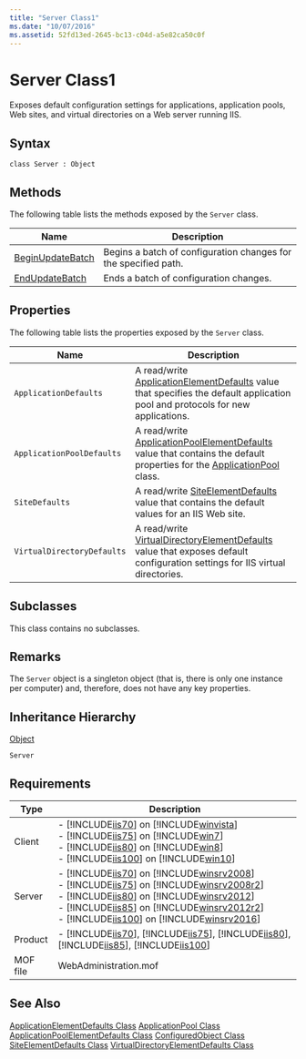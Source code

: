 ```yaml
---
title: "Server Class1"
ms.date: "10/07/2016"
ms.assetid: 52fd13ed-2645-bc13-c04d-a5e82ca50c0f
---
```

# Server Class1
Exposes default configuration settings for applications, application pools, Web sites, and virtual directories on a Web server running IIS.  
  
## Syntax  
  
```vbs  
class Server : Object  
```  
  
## Methods  
 The following table lists the methods exposed by the `Server` class.  
  
|Name|Description|  
|----------|-----------------|  
|[BeginUpdateBatch](../wmi-provider/server-beginupdatebatch-method.md)|Begins a batch of configuration changes for the specified path.|  
|[EndUpdateBatch](../wmi-provider/server-endupdatebatch-method.md)|Ends a batch of configuration changes.|  
  
## Properties  
 The following table lists the properties exposed by the `Server` class.  
  
|Name|Description|  
|----------|-----------------|  
|`ApplicationDefaults`|A read/write [ApplicationElementDefaults](../wmi-provider/applicationelementdefaults-class.md) value that specifies the default application pool and protocols for new applications.|  
|`ApplicationPoolDefaults`|A read/write [ApplicationPoolElementDefaults](../wmi-provider/applicationpoolelementdefaults-class.md) value that contains the default properties for the [ApplicationPool](../wmi-provider/applicationpool-class.md) class.|  
|`SiteDefaults`|A read/write [SiteElementDefaults](../wmi-provider/siteelementdefaults-class.md) value that contains the default values for an IIS Web site.|  
|`VirtualDirectoryDefaults`|A read/write [VirtualDirectoryElementDefaults](../wmi-provider/virtualdirectoryelementdefaults-class.md) value that exposes default configuration settings for IIS virtual directories.|  
  
## Subclasses  
 This class contains no subclasses.  
  
## Remarks  
 The `Server` object is a singleton object (that is, there is only one instance per computer) and, therefore, does not have any key properties.  
  
## Inheritance Hierarchy  
 [Object](../wmi-provider/object-class.md)  
  
 `Server`  
  
## Requirements  
  
|Type|Description|  
|----------|-----------------|  
|Client|-   [!INCLUDE[iis70](../wmi-provider/includes/iis70-md.md)] on [!INCLUDE[winvista](../wmi-provider/includes/winvista-md.md)]<br />-   [!INCLUDE[iis75](../wmi-provider/includes/iis75-md.md)] on [!INCLUDE[win7](../wmi-provider/includes/win7-md.md)]<br />-   [!INCLUDE[iis80](../wmi-provider/includes/iis80-md.md)] on [!INCLUDE[win8](../wmi-provider/includes/win8-md.md)]<br />-   [!INCLUDE[iis100](../wmi-provider/includes/iis100-md.md)] on [!INCLUDE[win10](../wmi-provider/includes/win10-md.md)]|  
|Server|-   [!INCLUDE[iis70](../wmi-provider/includes/iis70-md.md)] on [!INCLUDE[winsrv2008](../wmi-provider/includes/winsrv2008-md.md)]<br />-   [!INCLUDE[iis75](../wmi-provider/includes/iis75-md.md)] on [!INCLUDE[winsrv2008r2](../wmi-provider/includes/winsrv2008r2-md.md)]<br />-   [!INCLUDE[iis80](../wmi-provider/includes/iis80-md.md)] on [!INCLUDE[winsrv2012](../wmi-provider/includes/winsrv2012-md.md)]<br />-   [!INCLUDE[iis85](../wmi-provider/includes/iis85-md.md)] on [!INCLUDE[winsrv2012r2](../wmi-provider/includes/winsrv2012r2-md.md)]<br />-   [!INCLUDE[iis100](../wmi-provider/includes/iis100-md.md)] on [!INCLUDE[winsrv2016](../wmi-provider/includes/winsrv2016-md.md)]|  
|Product|-   [!INCLUDE[iis70](../wmi-provider/includes/iis70-md.md)], [!INCLUDE[iis75](../wmi-provider/includes/iis75-md.md)], [!INCLUDE[iis80](../wmi-provider/includes/iis80-md.md)], [!INCLUDE[iis85](../wmi-provider/includes/iis85-md.md)], [!INCLUDE[iis100](../wmi-provider/includes/iis100-md.md)]|  
|MOF file|WebAdministration.mof|  
  
## See Also  
 [ApplicationElementDefaults Class](../wmi-provider/applicationelementdefaults-class.md)
 [ApplicationPool Class](../wmi-provider/applicationpool-class.md)
 [ApplicationPoolElementDefaults Class](../wmi-provider/applicationpoolelementdefaults-class.md)
 [ConfiguredObject Class](../wmi-provider/configuredobject-class.md)
 [SiteElementDefaults Class](../wmi-provider/siteelementdefaults-class.md)
 [VirtualDirectoryElementDefaults Class](../wmi-provider/virtualdirectoryelementdefaults-class.md)
